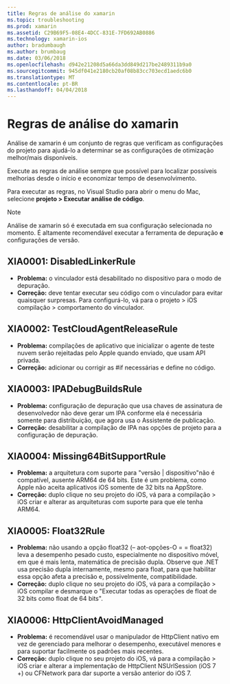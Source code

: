 ```yaml
---
title: Regras de análise do xamarin
ms.topic: troubleshooting
ms.prod: xamarin
ms.assetid: C29B69F5-08E4-4DCC-831E-7FD692AB0886
ms.technology: xamarin-ios
author: bradumbaugh
ms.author: brumbaug
ms.date: 03/06/2018
ms.openlocfilehash: d942e21208d5a66da3dd849d217be2489311b9a0
ms.sourcegitcommit: 945df041e2180cb20af08b83cc703ecd1aedc6b0
ms.translationtype: MT
ms.contentlocale: pt-BR
ms.lasthandoff: 04/04/2018
---
```

# <a name="xamarinios-analysis-rules"></a>Regras de análise do xamarin

Análise de xamarin é um conjunto de regras que verificam as configurações do projeto para ajudá-lo a determinar se as configurações de otimização melhor/mais disponíveis.

Execute as regras de análise sempre que possível para localizar possíveis melhorias desde o início e economizar tempo de desenvolvimento.

Para executar as regras, no Visual Studio para abrir o menu do Mac, selecione **projeto > Executar análise de código**.

> [!NOTE]
> Análise de xamarin só é executada em sua configuração selecionada no momento. É altamente recomendável executar a ferramenta de depuração **e** configurações de versão.

<a name="XIA0001" />

## <a name="xia0001-disabledlinkerrule"></a>XIA0001: DisabledLinkerRule

- **Problema:** o vinculador está desabilitado no dispositivo para o modo de depuração.
- **Correção:** deve tentar executar seu código com o vinculador para evitar quaisquer surpresas.
Para configurá-lo, vá para o projeto > iOS compilação > comportamento do vinculador.

<a name="XIA0002" />

## <a name="xia0002-testcloudagentreleaserule"></a>XIA0002: TestCloudAgentReleaseRule

- **Problema:** compilações de aplicativo que inicializar o agente de teste nuvem serão rejeitadas pelo Apple quando enviado, que usam API privada.
- **Correção:** adicionar ou corrigir as #if necessárias e define no código.

<a name="XIA0003" />

## <a name="xia0003-ipadebugbuildsrule"></a>XIA0003: IPADebugBuildsRule

- **Problema:** configuração de depuração que usa chaves de assinatura de desenvolvedor não deve gerar um IPA conforme ela é necessária somente para distribuição, que agora usa o Assistente de publicação.
- **Correção:** desabilitar a compilação de IPA nas opções de projeto para a configuração de depuração.

<a name="XIA0004" />

## <a name="xia0004-missing64bitsupportrule"></a>XIA0004: Missing64BitSupportRule

- **Problema:** a arquitetura com suporte para "versão | dispositivo"não é compatível, ausente ARM64 de 64 bits. Este é um problema, como Apple não aceita aplicativos iOS somente de 32 bits na AppStore.
- **Correção:** duplo clique no seu projeto do iOS, vá para a compilação > iOS criar e alterar as arquiteturas com suporte para que ele tenha ARM64.

<a name="XIA0005" />

## <a name="xia0005-float32rule"></a>XIA0005: Float32Rule

- **Problema:** não usando a opção float32 (– aot-opções-O = = float32) leva a desempenho pesado custo, especialmente no dispositivo móvel, em que é mais lenta, matemática de precisão dupla. Observe que .NET usa precisão dupla internamente, mesmo para float, para que habilitar essa opção afeta a precisão e, possivelmente, compatibilidade.
- **Correção:** duplo clique no seu projeto do iOS, vá para a compilação > iOS compilar e desmarque o "Executar todas as operações de float de 32 bits como float de 64 bits".

<a name="XIA0006" />

## <a name="xia0006-httpclientavoidmanaged"></a>XIA0006: HttpClientAvoidManaged

- **Problema:** é recomendável usar o manipulador de HttpClient nativo em vez de gerenciado para melhorar o desempenho, executável menores e para suportar facilmente os padrões mais recentes.
- **Correção:** duplo clique no seu projeto do iOS, vá para a compilação > iOS criar e alterar a implementação de HttpClient NSUrlSession (iOS 7 +) ou CFNetwork para dar suporte a versão anterior do iOS 7.
